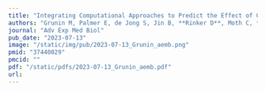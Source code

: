 ```yaml
---
title: "Integrating Computational Approaches to Predict the Effect of Genetic Variants on Protein Stability in Retinal Degenerative Disease"
authors: "Grunin M, Palmer E, de Jong S, Jin B, **Rinker D**, Moth C, **Capra JA**, Haines JL, Bush WS, den Hollander AI."
journal: "Adv Exp Med Biol"
pub_date: "2023-07-13"
image: "/static/img/pub/2023-07-13_Grunin_aemb.png"
pmid: "37440029"
pmcid: ""
pdf: "/static/pdfs/2023-07-13_Grunin_aemb.pdf"
url: 
---
```

